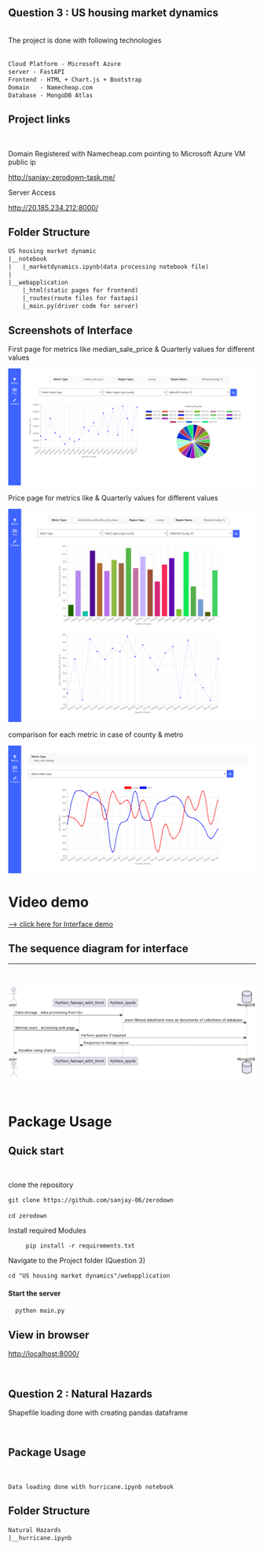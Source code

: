 
## Question 3 : US housing market dynamics
<br>
The project is done with following technologies
<br><br>

```
Cloud Platform - Microsoft Azure
server - FastAPI
Frontend - HTML + Chart.js + Bootstrap
Domain   - Namecheap.com
Database - MongoDB Atlas
```

## Project links
<br>

Domain Registered with Namecheap.com pointing to Microsoft Azure VM public ip


<a link="http://sanjay-zerodown-task.me/">http://sanjay-zerodown-task.me/

Server Access

<a link="http://20.185.234.212:8000/">http://20.185.234.212:8000/

## Folder Structure

```
US housing market dynamic
|__notebook
|   |_marketdynamics.ipynb(data processing notebook file)
|
|__webapplication
    |_html(static pages for frontend)
    |_routes(route files for fastapi)
    |_main.py(driver code for server)
```

## Screenshots of Interface

First page for metrics like median_sale_price & Quarterly values for different values 

![first](screenshots/firstpage.png)

Price page for metrics like & Quarterly values for different values

![Second](screenshots/secondpage.png)

comparison for each metric in case of county & metro

![third](screenshots/thirdpage.png)



# Video demo


<a href="https://drive.google.com/file/d/1nP7RMNpO5X-N_WfGcbDclE9brd0SsH0j/view?usp=sharing">
--> click here for Interface demo </a>

<br>

## The sequence diagram for interface

<hr>
<br>

![sequence](screenshots/sequencediagram.png)

<br>

# Package Usage

## Quick start

<br>

clone the repository

    git clone https://github.com/sanjay-06/zerodown

    cd zerodown
      

Install required Modules

```
     pip install -r requirements.txt
```

Navigate to the Project folder (Question 3)

```
cd "US housing market dynamics"/webapplication

```
  

#### Start the server
      
      python main.py

## View in browser


<a href="http://localhost:8000/">http://localhost:8000/</a>




<br>

## Question 2 : Natural Hazards


Shapefile loading done with creating pandas dataframe

<br>

## Package Usage

<br>

```
Data loading done with hurricane.ipynb notebook
```


## Folder Structure

```
Natural Hazards
|__hurricane.ipynb
```









